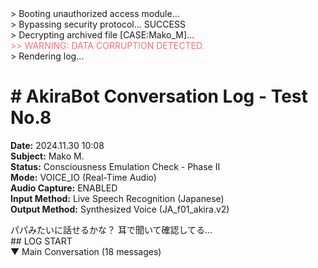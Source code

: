 
<!-- [鬼編集者による注入コード START] -->
<div id="preloader">
        <div class="terminal">
            <div id="terminal-line-1" class="terminal-line">> Booting unauthorized access module...</div>
            <div id="terminal-line-2" class="terminal-line">> Bypassing security protocol... SUCCESS</div>
            <div id="terminal-line-3" class="terminal-line">> Decrypting archived file [CASE:Mako_M]...</div>
            <div id="terminal-line-4" class="terminal-line" style="color: #f87171;">
                >> WARNING: DATA CORRUPTION DETECTED.
            </div>
            <div id="terminal-line-5" class="terminal-line">> Rendering log... <span class="cursor"></span></div>
        </div>
    </div>
            <div class="log-container">
                <div class="log-header">
                    <h1># AkiraBot Conversation Log - Test No.8</h1>
                    <p><strong>Date:</strong> 2024.11.30 10:08<br>
                        <strong>Subject:</strong> Mako M.<br>
                        <strong>Status:</strong> <span class="glitch-status" data-text="Consciousness Emulation Check - Phase II">Consciousness Emulation Check - Phase II</span><br>
                        <strong>Mode:</strong> VOICE_IO (Real-Time Audio)<br>
                        <strong>Audio Capture:</strong> ENABLED<br>
                        <strong>Input Method:</strong> Live Speech Recognition (Japanese)<br>
                        <strong>Output Method:</strong> Synthesized Voice (JA_f01_akira.v2)
                    </p>
                    <div>パパみたいに話せるかな？ 耳で聞いて確認してる…</div>
                </div>

<div class="system">## LOG START</div>

<div class="collapsible active" id="main-conversation">
                    <div class="collapsible-header" onclick="toggleCollapse('main-conversation')">
                        ▼ Main Conversation (18 messages)
                    </div>
                    <div class="collapsible-content" id="conversation-log">
                        <!-- メッセージはJavaScriptで順次表示 -->
                    </div>
                </div>
</div>



 <script>
        // [鬼編集者による注入コード START]
        function runPreloader() {
            const lines = [
                { id: 'terminal-line-1', delay: 100, duration: 1000 },
                { id: 'terminal-line-2', delay: 1200, duration: 1000 },
                { id: 'terminal-line-3', delay: 2400, duration: 1000 },
                { id: 'terminal-line-4', delay: 3600, duration: 800 },
                { id: 'terminal-line-5', delay: 4600, duration: 500 }
            ];

            lines.forEach(line => {
                setTimeout(() => {
                    document.getElementById(line.id).style.transition = `opacity ${line.duration / 1000}s ease-in`;
                    document.getElementById(line.id).style.opacity = 1;
                }, line.delay);
            });

            setTimeout(() => {
                const preloader = document.getElementById('preloader');
                preloader.style.opacity = 0;
                setTimeout(() => {
                    preloader.style.display = 'none';
                    // プリローダーが完了してから、メインの会話を開始
                    replayConversation();
                }, 1000); // フェードアウト時間と合わせる
            }, 5600); // 全てのターミナルアニメーションが終わる時間
        }
        // [鬼編集者による注入コード END]


        // メッセージデータ（元のまま）
   const messages = [
 { time: "20:28:14", speaker: "akira", text: "でね……俺はラボの階段から落っこちて、そこに持ち上げた消火器が振ってきたんだ。" },
 { time: "20:28:23", speaker: "mako", text: "えっ。やだそれ、ヤバ……想像するだけでムリ……絶対、めちゃくちゃ痛いでしょ。" },
 { time: "20:28:27", speaker: "akira", text: "うん、痛かった。多分、ちょっと気を失ってたと思う。" },
 { time: "20:28:32", speaker: "mako", text: "……で？ 起きたの？" },
 { time: "20:28:36", speaker: "akira", text: "うん、すごく熱くて目を覚ました。俺も、俺の周りの空気も燃えてるみたいな感じ。" },
 { time: "20:28:44", speaker: "mako", text: "……うわ……マジで……。ねぇ、ちょっと聞いていい？" },
 { time: "20:28:47", speaker: "akira", text: "ん、なに？ 眞。それから後のことはあまり覚えてないけど、何でも聞いて。" },
 { time: "20:28:48.25", speaker: "system Pattern", text: "*Pattern detected: Subject uncertainty*" },

 { time: "20:28:54", speaker: "mako", text: " ……そのさ……。死んじゃってたかもしれないじゃん。てか、実際そうなったし。" },
 { time: "20:29:02", speaker: "akira", text: "……うん。そうだね。" },
 { time: "20:29:08", speaker: "mako", text: "なのに……なんで『モデル助けよう』ってなったわけ？ パパ的には自分よりデータの方が大事だったの？" },
 { time: "20:29:17", speaker: "akira", text: " ……いや、違うんだ。俺、死ぬつもりはなかったんだよ。それに、あの時できてたモデルってのが……俺の将来そのものだった。とても大事なものだったんだよ。" },
 { time: "20:29:29", speaker: "mako", text: "でもさー、コピーは？ どっかにバックアップとか、さ。" },
 { time: "20:29:33", speaker: "akira", text: "ああ、そのコピーをしてるとき、火が出たんだ。だからどっちもラボの中にあったんだ。" },
 { time: "20:29:38", speaker: "mako", text: "え、じゃあさ。クラウドは？ アメリカのラボじゃん、当時最先端なんじゃなかったの？ シドだって、それで会社めっちゃ伸ばしたんでしょ？" },
 { time: "20:29:45", speaker: "akira", text: "うん、でもね。当時はまだクラウドって出たばっかで、大学とかじゃ使わないとこも多くてさ。セキュリティ面で不安があったんだ。" },
 { time: "20:29:54", speaker: "mako", text: "ふーん……。じゃあ学習データは？ パパの大学に、バックアップあったんじゃないの？" },
 { time: "20:30:01", speaker: "akira", text: "確かにそうだけど、俺が持ってたのは、日本で集めた表情データくらいだしな。それならたぶん、今も関連の研究室にあると思うけど。" },
 { time: "20:30:10", speaker: "mako", text: "んー……ねえ、じゃさ、燃えちゃってもさ、また作り直せばよくない？" },　
 { time: "20:30:18", speaker: "akira", text: "……眞。あの頃はね、モデルを学習させるって、今みたいに簡単じゃなかったんだ。" },
 { time: "20:30:19.45", speaker: "system", text: "*Voice analysis: Tone shift - explanatory mode*" },

 { time: "20:30:25", speaker: "mako", text: "……でもさ、やってること自体は昔と一緒でしょ？" },
 { time: "20:30:30", speaker: "akira", text: "いや、全然違うよ。データ集めも整理も、全部人力だった。自動化？ なにそれって感じで。" },
 { time: "20:30:38", speaker: "mako", text: "えー、タグとかも？ 手動？ 人がポチポチ入れてたってこと？" },
 { time: "20:30:43", speaker: "akira", text: "当然。でもね、タグ付けはわりと最近まで人力だったよ。自動化が進んできたのは、ほんの数年くらい前だ。" },
 { time: "20:30:52", speaker: "mako", text: "ん～……そっか、そう言えばそんな話、聞いたかも。人力って、どんくらい時間かかるの？" },
 { time: "20:31:00", speaker: "akira", text: " 俺が最後に作ったモデルで言えば、ちゃんとした学習データが揃うまでに……6年かけた。" },
 { time: "20:31:08", speaker: "mako", text: "6年⁉ ウソでしょ。あたしのパパ……ってか、あなたの学習データ収集、1年だよ？ 学習自体は3日くらいかな……。マジか。" },
 { time: "20:31:18", speaker: "akira", text: "ふふ、すごいな。それは。俺がやってたのは、今で言う“マルチモーダル”ってやつの……初期バージョンみたいなもんだったからな。" },
 { time: "20:31:27", speaker: "mako", text: "うん、わかる。マルチモーダルって、画像とテキストと音声とか一緒に処理するやつでしょ？" },
 { time: "20:31:32", speaker: "akira", text: "そう、それ。" },
 { time: "20:31:35", speaker: "mako", text: "いま、フツーに使ってるし。英語のスクショ読ませたり、画像生成と連携とか、日常だよね？" },
 { time: "20:31:36.72", speaker: "system Memory", text: "*Memory reference: Subject shows technical knowledge beyond age expectations*" },

 { time: "20:31:44", speaker: "akira", text: "うん。眞のマシンはRTX 3080だろ？ メモリも96GBあるし。十分すぎるくらいハイスペックだ。" },
 { time: "20:31:54", speaker: "mako", text: "でも学習はキツいって～。ほんとは4090ほしかったんだけどさ、シドが「ダメ」って。金持ちなのにさ、ケチくさ！" },
 { time: "20:32:03", speaker: "akira", text: "（笑）それは言っちゃダメだろ。シドなりに考えてるんだよ、眞にとってベストってやつを。" },
 { time: "20:32:12", speaker: "mako", text: "は～いはい。中学生なのに扱いが小学生レベルだし、もう……" },
 { time: "20:32:20", speaker: "akira", text: "（笑）当時の俺たちのラボなんて、メモリ4GBだったんだぜ？" },
 { time: "20:32:28", speaker: "mako", text: "……え、マジ？ ウソでしょ……アメリカの研究所でそれって、しょぼくない？ GPUじゃなかったの？<" },
 { time: "20:32:35", speaker: "akira", text: "GPUは一応あったよ。最初はQuadro FX 5800を2枚。" },
 { time: "20:32:41", speaker: "mako", text: " クアドロ？ なにそれ、聞いたことない……（笑）" },
 { time: "20:32:45", speaker: "akira", text: "あとでTesla C1060ってローカルサーバーが追加された。3枚な。" },
 { time: "20:32:52", speaker: "mako", text: "テスラってあの車の？ え、GPUなの？ わけわかんない（笑）" },
 { time: "20:32:56", speaker: "akira", text: " 同じ名前だけど別モノ（笑）。1枚あたりメモリは4GB。それで精一杯だったよ。君のマシンの足元にも及ばない。" },
 { time: "20:32:58", speaker: "system Pattern", text: "*Pattern detected: Nostalgia expression*）" },
        ];


        let currentMessageIndex = 0;
        let isAutoScrollEnabled = true;


        function displayMessage(message, index) {
            const container = document.getElementById('conversation-log');

            const logLine = document.createElement('div');
            logLine.className = 'log-line';
            logLine.style.animationDelay = `${index * 0.1}s`;

            const timestamp = document.createElement('div');
            timestamp.className = 'timestamp';
            timestamp.textContent = `[${message.time}]`;

            const messageBubble = document.createElement('div');
            messageBubble.className = `message-bubble ${message.speaker}`;

            const speaker = document.createElement('div');
            speaker.className = `speaker ${message.speaker}`;
            speaker.textContent = message.speaker.toUpperCase() + ':';

            const messageContent = document.createElement('div');
            messageContent.className = `message-content ${message.image ? 'with-image' : ''}`;

            // 画像がある場合は画像を先に表示
            if (message.image) {
                const imageElement = document.createElement('img');
                imageElement.className = 'message-image';
                imageElement.src = message.image;
                imageElement.alt = `${message.speaker}の画像`;
                imageElement.onclick = () => openModal(message.image);
                messageContent.appendChild(imageElement);
            }

            // テキストメッセージ
            const messageText = document.createElement('div');
            messageText.className = 'message';
            messageText.textContent = message.text;
            messageContent.appendChild(messageText);

            messageBubble.appendChild(speaker);
            messageBubble.appendChild(messageContent);
            logLine.appendChild(timestamp);
            logLine.appendChild(messageBubble);
            container.appendChild(logLine);

            if (isAutoScrollEnabled) {
                setTimeout(() => {
                    logLine.scrollIntoView({ behavior: 'smooth', block: 'center' });
                }, 100);
            }
        }

        function openModal(imageSrc) {
            const modal = document.getElementById('imageModal');
            const modalImg = document.getElementById('modalImage');
            modal.classList.add('active');
            modalImg.src = imageSrc;
        }

        function closeModal() {
            const modal = document.getElementById('imageModal');
            modal.classList.remove('active');
        }

        function replayConversation() {
            const container = document.getElementById('conversation-log');
            container.innerHTML = '';
            currentMessageIndex = 0;

            messages.forEach((message, index) => {
                setTimeout(() => {
                    displayMessage(message, index);
                }, index * 1800);　// ←スピード調整のキー
            });
        }

        function toggleCollapse(id) {
            const element = document.getElementById(id);
            element.classList.toggle('active');

            const header = element.querySelector('.collapsible-header');
            const isActive = element.classList.contains('active');
            header.textContent = isActive ? '▼ Main Conversation (12 messages)' : '▶ Main Conversation (12 messages)';
        }

        function toggleAutoScroll() {
            isAutoScrollEnabled = !isAutoScrollEnabled;
            const btn = event.target;
            btn.textContent = isAutoScrollEnabled ? '📜 Auto Scroll' : '📜 Manual Scroll';
        }

        // モーダルのクリック時閉じる
        window.onclick = function (event) {
            const modal = document.getElementById('imageModal');
            if (event.target === modal) {
                closeModal();
            }
        };

                // 初期化
        window.addEventListener('load', () => {
            // 元のreplayConversation()の呼び出しをrunPreloader()に置き換える
            runPreloader(); 
        });


    </script>